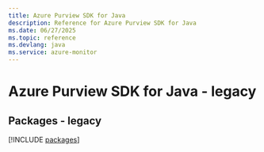 ```yaml
---
title: Azure Purview SDK for Java
description: Reference for Azure Purview SDK for Java
ms.date: 06/27/2025
ms.topic: reference
ms.devlang: java
ms.service: azure-monitor
---
```

# Azure Purview SDK for Java - legacy
## Packages - legacy
[!INCLUDE [packages](purview-index.md)]